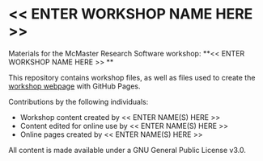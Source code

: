 # << ENTER WORKSHOP NAME HERE >>

Materials for the McMaster Research Software workshop: **<<  ENTER WORKSHOP NAME HERE  >> **  

This repository contains workshop files, as well as files used to create the [workshop webpage](https://mcmasterrs.github.io/<<enter_site_url>>) with GitHub Pages.  

Contributions by the following individuals: 
- Workshop content created by << ENTER NAME(S) HERE >>  
- Content edited for online use by << ENTER NAME(S) HERE >>  
- Online pages created by << ENTER NAME(S) HERE >>  

All content is made available under a GNU General Public License v3.0.  
